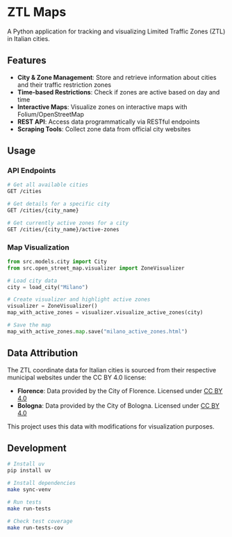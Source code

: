 # ZTL Maps

A Python application for tracking and visualizing Limited Traffic Zones (ZTL) in Italian cities.

## Features

- **City & Zone Management**: Store and retrieve information about cities and their traffic restriction zones
- **Time-based Restrictions**: Check if zones are active based on day and time
- **Interactive Maps**: Visualize zones on interactive maps with Folium/OpenStreetMap
- **REST API**: Access data programmatically via RESTful endpoints
- **Scraping Tools**: Collect zone data from official city websites

## Usage

### API Endpoints

```bash
# Get all available cities
GET /cities

# Get details for a specific city
GET /cities/{city_name}

# Get currently active zones for a city
GET /cities/{city_name}/active-zones
```

### Map Visualization

```python
from src.models.city import City
from src.open_street_map.visualizer import ZoneVisualizer

# Load city data
city = load_city("Milano")

# Create visualizer and highlight active zones
visualizer = ZoneVisualizer()
map_with_active_zones = visualizer.visualize_active_zones(city)

# Save the map
map_with_active_zones.map.save("milano_active_zones.html")
```

## Data Attribution

The ZTL coordinate data for Italian cities is sourced from their respective municipal websites under the CC BY 4.0 license:

- **Florence**: Data provided by the City of Florence. Licensed under [CC BY 4.0](https://creativecommons.org/licenses/by/4.0/)
- **Bologna**: Data provided by the City of Bologna. Licensed under [CC BY 4.0](https://creativecommons.org/licenses/by/4.0/)

This project uses this data with modifications for visualization purposes.

## Development

```bash
# Install uv
pip install uv

# Install dependencies
make sync-venv

# Run tests
make run-tests

# Check test coverage
make run-tests-cov
```
